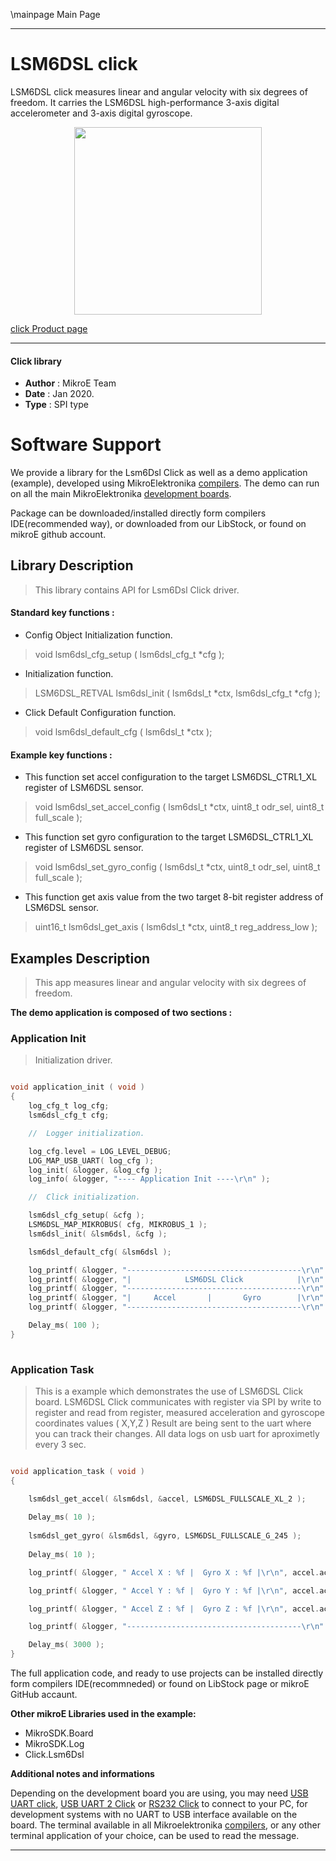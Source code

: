 \mainpage Main Page
 
 

---
# LSM6DSL click

LSM6DSL click measures linear and angular velocity with six degrees of freedom. It carries the LSM6DSL high-performance 3-axis digital accelerometer and 3-axis digital gyroscope. 

<p align="center">
  <img src="https://download.mikroe.com/images/click_for_ide/lsm6dsl_click.png" height=300px>
</p>

[click Product page](<https://www.mikroe.com/lsm6dsl-click>)

---


#### Click library 

- **Author**        : MikroE Team
- **Date**          : Jan 2020.
- **Type**          : SPI type


# Software Support

We provide a library for the Lsm6Dsl Click 
as well as a demo application (example), developed using MikroElektronika 
[compilers](https://shop.mikroe.com/compilers). 
The demo can run on all the main MikroElektronika [development boards](https://shop.mikroe.com/development-boards).

Package can be downloaded/installed directly form compilers IDE(recommended way), or downloaded from our LibStock, or found on mikroE github account. 

## Library Description

> This library contains API for Lsm6Dsl Click driver.

#### Standard key functions :

- Config Object Initialization function.
> void lsm6dsl_cfg_setup ( lsm6dsl_cfg_t *cfg ); 
 
- Initialization function.
> LSM6DSL_RETVAL lsm6dsl_init ( lsm6dsl_t *ctx, lsm6dsl_cfg_t *cfg );

- Click Default Configuration function.
> void lsm6dsl_default_cfg ( lsm6dsl_t *ctx );


#### Example key functions :

- This function set accel configuration to the target LSM6DSL_CTRL1_XL register of LSM6DSL sensor.
> void lsm6dsl_set_accel_config ( lsm6dsl_t *ctx, uint8_t odr_sel, uint8_t full_scale );
 
- This function set gyro configuration to the target LSM6DSL_CTRL1_XL register of LSM6DSL sensor.
> void lsm6dsl_set_gyro_config ( lsm6dsl_t *ctx, uint8_t odr_sel, uint8_t full_scale );

- This function get axis value from the two target 8-bit register address of LSM6DSL sensor.
> uint16_t lsm6dsl_get_axis ( lsm6dsl_t *ctx, uint8_t reg_address_low );

## Examples Description

> This app measures linear and angular velocity with six degrees of freedom.

**The demo application is composed of two sections :**

### Application Init 

> Initialization driver.

```c

void application_init ( void )
{
    log_cfg_t log_cfg;
    lsm6dsl_cfg_t cfg;

    //  Logger initialization.

    log_cfg.level = LOG_LEVEL_DEBUG;
    LOG_MAP_USB_UART( log_cfg );
    log_init( &logger, &log_cfg );
    log_info( &logger, "---- Application Init ----\r\n" );

    //  Click initialization.

    lsm6dsl_cfg_setup( &cfg );
    LSM6DSL_MAP_MIKROBUS( cfg, MIKROBUS_1 );
    lsm6dsl_init( &lsm6dsl, &cfg );

    lsm6dsl_default_cfg( &lsm6dsl );

    log_printf( &logger, "---------------------------------------\r\n" );
    log_printf( &logger, "|            LSM6DSL Click            |\r\n" );
    log_printf( &logger, "---------------------------------------\r\n" );
    log_printf( &logger, "|     Accel       |       Gyro        |\r\n" );
    log_printf( &logger, "---------------------------------------\r\n" );

    Delay_ms( 100 );
}
  
```

### Application Task

> This is a example which demonstrates the use of LSM6DSL Click board.
> LSM6DSL Click communicates with register via SPI by write to register and read from register,
> measured acceleration and gyroscope coordinates values ( X,Y,Z )
> Result are being sent to the uart where you can track their changes.
> All data logs on usb uart for aproximetly every 3 sec.

```c

void application_task ( void )
{

    lsm6dsl_get_accel( &lsm6dsl, &accel, LSM6DSL_FULLSCALE_XL_2 );
    
    Delay_ms( 10 );
    
    lsm6dsl_get_gyro( &lsm6dsl, &gyro, LSM6DSL_FULLSCALE_G_245 );
    
    Delay_ms( 10 );

    log_printf( &logger, " Accel X : %f |  Gyro X : %f |\r\n", accel.accel_x, gyro.gyro_x );

    log_printf( &logger, " Accel Y : %f |  Gyro Y : %f |\r\n", accel.accel_y, gyro.gyro_y );

    log_printf( &logger, " Accel Z : %f |  Gyro Z : %f |\r\n", accel.accel_z, gyro.gyro_z );

    log_printf( &logger, "---------------------------------------\r\n" );

    Delay_ms( 3000 );
} 

```

The full application code, and ready to use projects can be  installed directly form compilers IDE(recommneded) or found on LibStock page or mikroE GitHub accaunt.

**Other mikroE Libraries used in the example:** 

- MikroSDK.Board
- MikroSDK.Log
- Click.Lsm6Dsl

**Additional notes and informations**

Depending on the development board you are using, you may need 
[USB UART click](https://shop.mikroe.com/usb-uart-click), 
[USB UART 2 Click](https://shop.mikroe.com/usb-uart-2-click) or 
[RS232 Click](https://shop.mikroe.com/rs232-click) to connect to your PC, for 
development systems with no UART to USB interface available on the board. The 
terminal available in all Mikroelektronika 
[compilers](https://shop.mikroe.com/compilers), or any other terminal application 
of your choice, can be used to read the message.



---
